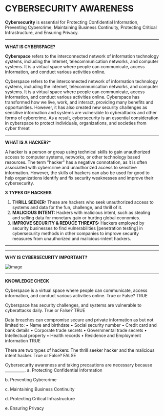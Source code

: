 # CYBERSECURITY AWARENESS

**Cybersecurity** is essential for Protecting Confidential Information, Preventing Cybercrime, Maintaining 
Business Continuity, Protecting Critical Infrastructure, and Ensuring Privacy.

---

**WHAT IS CYBERSPACE?**  

**Cyberspace** refers to the interconnected network of information technology systems, including the Internet,
telecommunication networks, and computer systems. It is a virtual space where people can communicate, access 
information, and conduct various activities online.  
  
Cyberspace refers to the interconnected network of information technology systems, including the internet, telecommunication networks, and computer systems.
It is a virtual space where people can communicate, access information, and conduct various activities online.
Cyberspace has transformed how we live, work, and interact, providing many benefits and opportunities. However, it has also created new security challenges as sensitive information and systems are vulnerable to cyberattacks and other forms of cybercrime.
As a result, cybersecurity is an essential consideration in cyberspace to protect individuals, organizations, and societies from cyber threat

---

**WHAT IS A HACKER?***  

A hacker is a person or group using technical skills to gain unauthorized access to computer systems, networks, or other technology based resources.
The term "hacker" has a negative connotation, as it is often associated with cybercrime and unauthorized access to sensitive information.
However, the skills of hackers can also be used for good to help organizations identify and fix security weaknesses and improve their cybersecurity.  
   
**3 TYPES OF HACKERS**   
1. **THRILL SEEKER:** These are hackers who seek unauthorized access to systems and data for the fun, challenge, and thrill of it.  
2. **MALICIOUS INTENT:** Hackers with malicious intent, such as stealing and selling data for monetary gain or hurting global economies.  
3. **IMPROVE SECURITY & REDUCE THREATS:** Hackers employed by security businesses to find vulnerabilities [penetration testing] in cybersecurity methods in other companies to improve security measures from unauthorized and malicious-intent hackers.  

---








---

**WHY IS CYBERSECURITY IMPORTANT?**
 
![image](https://github.com/user-attachments/assets/08135203-dd79-49ad-8e02-35e7210634e9)   

---

**KNOWLEDGE CHECK**

Cyberspace is a virtual space where people can communicate, access information, and conduct various activities online.
True or False? TRUE

Cyberspace has security challenges, and systems are vulnerable to cyberattacks daily.
True or False? TRUE

Data breaches can compromise secure and private information as but not limited to:
    • Name and birthdate
    • Social security number
    • Credit card and bank details
    • Corporate trade secrets
    • Governmental trade secrets
    • Intellectual property
    • Health records
    • Residence and Employment information
TRUE

There are two types of hackers: The thrill seeker hacker and the malicious intent hacker.
True or False? FALSE

Cybersecurity awareness and taking precautions are necessary because __________.
a. Protecting Confidential Information

b. Preventing Cybercrime

c. Maintaining Business Continuity

d. Protecting Critical Infrastructure

e. Ensuring Privacy




